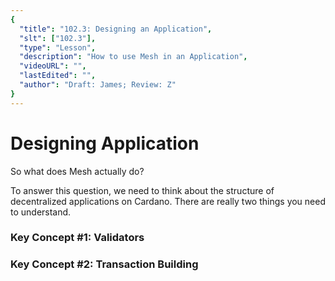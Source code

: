 ```yaml
---
{
  "title": "102.3: Designing an Application",
  "slt": ["102.3"],
  "type": "Lesson",
  "description": "How to use Mesh in an Application",
  "videoURL": "",
  "lastEdited": "",
  "author": "Draft: James; Review: Z"
}
---
```


# Designing Application

So what does Mesh actually do?

To answer this question, we need to think about the structure of decentralized applications on Cardano. There are really two things you need to understand.

### Key Concept #1: Validators

### Key Concept #2: Transaction Building
